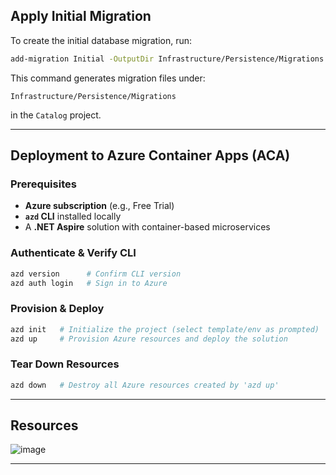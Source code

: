 ##  Apply Initial Migration

To create the initial database migration, run:

```bash
add-migration Initial -OutputDir Infrastructure/Persistence/Migrations -Project Catalog
```
This command generates migration files under:

```
Infrastructure/Persistence/Migrations
```

in the `Catalog` project.

---

## Deployment to Azure Container Apps (ACA)

### Prerequisites

- **Azure subscription** (e.g., Free Trial)  
- **`azd` CLI** installed locally  
- A **.NET Aspire** solution with container-based microservices

### Authenticate & Verify CLI

```bash
azd version      # Confirm CLI version
azd auth login   # Sign in to Azure
```

### Provision & Deploy

```bash
azd init   # Initialize the project (select template/env as prompted)
azd up     # Provision Azure resources and deploy the solution
```

### Tear Down Resources

```bash
azd down   # Destroy all Azure resources created by 'azd up'
```

---

## Resources

![image](https://github.com/user-attachments/assets/2d1048bf-95d4-479e-825c-f23f6f2acba2)

---
